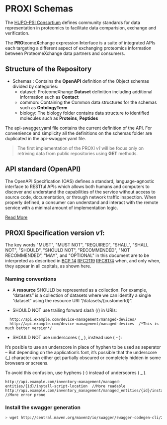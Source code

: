 # PROXI Schemas

The [HUPO-PSI Consortium](http://www.psidev.info/) defines community standards for data representation in
proteomics to facilitate data comparision, exchange and verification.

The **PRO**teome**X**change expression **I**nterface is a suite of integrated APIs each targeting a different aspect
of exchanging proteomics information between ProteomeXchange data partners and consumers.

## Structure of the Repository

- Schemas : Contains the **OpenAPI** definition of the Object schemas divided by categories:
  - dataset: ProteomeXhange **Dataset** definition including additional information such as **Contact**
  - common: Containing the Common data structures for the schemas such as **OntologyTerm**
  - biology: The biology folder contains data structure to identified molecules such as **Proteins**,  **Peptides**

The api-swagger.yaml file contains the current definition of the API. For convenience and simplicity all the definitions on the
schemas folder are duplicated in the api-swagger.yaml file.

> The first implementation of the PROXI _v1_ will be focus only on retriving data from public repositories
> using **GET** methods.

## API standard (OpenAPI)

The OpenAPI Specification (OAS) defines a standard, language-agnostic interface to RESTful APIs which allows both humans
and computers to discover and understand the capabilities of the service without access to source code, documentation,
or through network traffic inspection. When properly defined, a consumer can understand and interact with the remote
service with a minimal amount of implementation logic.

[Read More](https://github.com/OAI/OpenAPI-Specification/blob/master/versions/3.0.0.md)

## PROXI Specification version _v1_:

The key words "MUST", "MUST NOT", "REQUIRED", "SHALL", "SHALL NOT", "SHOULD", "SHOULD NOT", "RECOMMENDED",
"NOT RECOMMENDED", "MAY", and "OPTIONAL" in this document are to be interpreted as described
in [BCP 14](https://tools.ietf.org/html/bcp14) [RFC2119](https://tools.ietf.org/html/rfc2119)
[RFC8174](https://tools.ietf.org/html/rfc8174) when, and only when, they appear in all capitals,
as shown here.

### Naming conventions

- A **resource** SHOULD be represented as a collection. For example, “datasets” is a collection of datasets
where we can identify a single “dataset” using the resource URI “/datasets/{customerId}”.

- SHOULD NOT use trailing forward slash (/) in URIs:

```
  http://api.example.com/device-management/managed-devices/
  http://api.example.com/device-management/managed-devices 	/*This is much better version*/

```

- SHOULD NOT use underscores ( _ ), instead use ( - ):

It’s posible to use an underscore in place of hyphen to be used as seperator – But depending on the application’s font,
it’s possible that the underscore (_) character can either get partially obscured or completely hidden in some browsers
or screens.

To avoid this confusion, use hyphens (-) instead of underscores ( _ ).

```
http://api.example.com/inventory-management/managed-entities/{id}/install-script-location  //More readable
http://api.example.com/inventory_management/managed_entities/{id}/install_script_location  //More error prone
```



### Install the swagger generation

```bash
> wget http://central.maven.org/maven2/io/swagger/swagger-codegen-cli/2.3.1/swagger-codegen-cli-2.3.1.jar -O swagger-codegen-cli.jar
```





